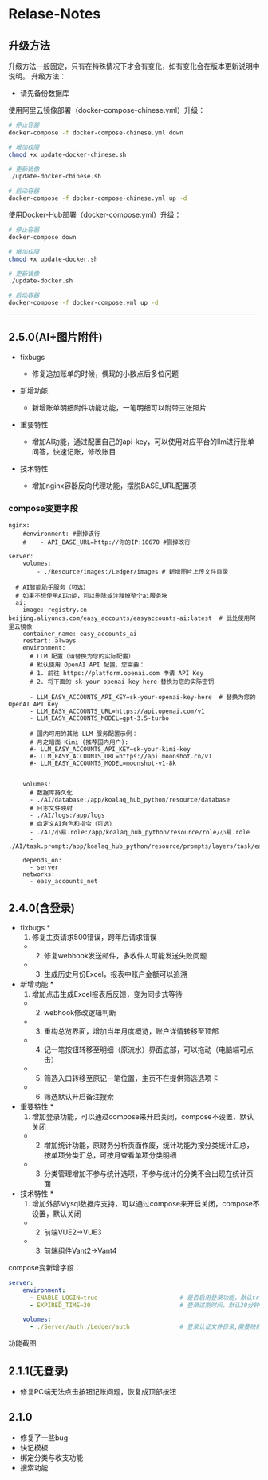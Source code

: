 # Relase-Notes

## 升级方法

升级方法一般固定，只有在特殊情况下才会有变化，如有变化会在版本更新说明中说明。 升级方法：

* 请先备份数据库

使用阿里云镜像部署（docker-compose-chinese.yml）升级：

```bash
# 停止容器
docker-compose -f docker-compose-chinese.yml down
```

```bash
# 增加权限
chmod +x update-docker-chinese.sh
```

```bash
# 更新镜像
./update-docker-chinese.sh
```

```bash
# 启动容器
docker-compose -f docker-compose-chinese.yml up -d
```

使用Docker-Hub部署（docker-compose.yml）升级：

```bash
# 停止容器
docker-compose down
```

```bash
# 增加权限
chmod +x update-docker.sh
```

```bash
# 更新镜像
./update-docker.sh
```

```bash
# 启动容器
docker-compose -f docker-compose.yml up -d
```

***

## 2.5.0(AI+图片附件)

* fixbugs
  * 修复追加账单的时候，偶现的小数点后多位问题
* 新增功能
  * 新增账单明细附件功能功能，一笔明细可以附带三张照片
* 重要特性
  * 增加AI功能，通过配置自己的api-key，可以使用对应平台的llm进行账单问答，快速记账，修改账目
*   技术特性

    * 增加nginx容器反向代理功能，摆脱BASE\_URL配置项



### compose变更字段

```
nginx:
    #environment: #删掉该行
    #    - API_BASE_URL=http://你的IP:10670 #删掉改行
```

```
server:
    volumes:
        - ./Resource/images:/Ledger/images # 新增图片上传文件目录
```

```
  # AI智能助手服务（可选）
  # 如果不想使用AI功能，可以删除或注释掉整个ai服务块
  ai:
    image: registry.cn-beijing.aliyuncs.com/easy_accounts/easyaccounts-ai:latest  # 此处使用阿里云镜像
    container_name: easy_accounts_ai
    restart: always
    environment:
      # LLM 配置（请替换为您的实际配置）
      # 默认使用 OpenAI API 配置，您需要：
      # 1. 前往 https://platform.openai.com 申请 API Key
      # 2. 将下面的 sk-your-openai-key-here 替换为您的实际密钥
      
      - LLM_EASY_ACCOUNTS_API_KEY=sk-your-openai-key-here  # 替换为您的 OpenAI API Key
      - LLM_EASY_ACCOUNTS_URL=https://api.openai.com/v1
      - LLM_EASY_ACCOUNTS_MODEL=gpt-3.5-turbo
      
      # 国内可用的其他 LLM 服务配置示例：
      # 月之暗面 Kimi (推荐国内用户):
      #- LLM_EASY_ACCOUNTS_API_KEY=sk-your-kimi-key
      #- LLM_EASY_ACCOUNTS_URL=https://api.moonshot.cn/v1
      #- LLM_EASY_ACCOUNTS_MODEL=moonshot-v1-8k

      
    volumes:
      # 数据库持久化
      - ./AI/database:/app/koalaq_hub_python/resource/database
      # 日志文件映射
      - ./AI/logs:/app/logs
      # 自定义AI角色和指令（可选）
      - ./AI/小易.role:/app/koalaq_hub_python/resource/role/小易.role
      - ./AI/task.prompt:/app/koalaq_hub_python/resource/prompts/layers/task/easy_accounts_instructions.prompt
    
    depends_on:
      - server
    networks:
      - easy_accounts_net
```

## 2.4.0(含登录)

* fixbugs
  *
    1. 修复主页请求500错误，跨年后请求错误
  *
    2. 修复webhook发送邮件，多收件人可能发送失败问题
  *
    3. 生成历史月份Excel，报表中账户金额可以追溯
* 新增功能
  *
    1. 增加点击生成Excel报表后反馈，变为同步式等待
  *
    2. webhook修改逻辑判断
  *
    3. 重构总览界面，增加当年月度概览，账户详情转移至顶部
  *
    4. 记一笔按钮转移至明细（原流水）界面底部，可以拖动（电脑端可点击）
  *
    5. 筛选入口转移至原记一笔位置，主页不在提供筛选选项卡
  *
    6. 筛选默认开启备注搜索
* 重要特性
  *
    1. 增加登录功能，可以通过compose来开启关闭，compose不设置，默认关闭
  *
    2. 增加统计功能，原财务分析页面作废，统计功能为按分类统计汇总，按单项分类汇总，可按月查看单项分类明细
  *
    3. 分类管理增加不参与统计选项，不参与统计的分类不会出现在统计页面
* 技术特性
  *
    1. 增加外部Mysql数据库支持，可以通过compose来开启关闭，compose不设置，默认关闭
  *
    2. 前端VUE2->VUE3
  *
    3. 前端组件Vant2->Vant4

compose变新增字段：

```yaml
server:
    environment:
      - ENABLE_LOGIN=true                       # 是否启用登录功能，默认true 
      - EXPIRED_TIME=30                         # 登录过期时间，默认30分钟，单位分钟

    volumes:
      - ./Server/auth:/Ledger/auth              # 登录认证文件目录,需要映射，否则重启后会丢失用户名密码 
```

功能截图

## 2.1.1(无登录)

* 修复PC端无法点击按钮记账问题，恢复成顶部按钮

## 2.1.0

* 修复了一些bug
* 快记模板
* 绑定分类与收支功能
* 搜索功能
